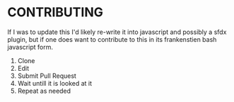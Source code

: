 # CONTRIBUTING

If I was to update this I'd likely re-write it into javascript and possibly a sfdx plugin, but if one does want to contribute to this in its frankenstien bash javascript form.

1. Clone
2. Edit
3. Submit Pull Request
4. Wait untill it is looked at it
5. Repeat as needed